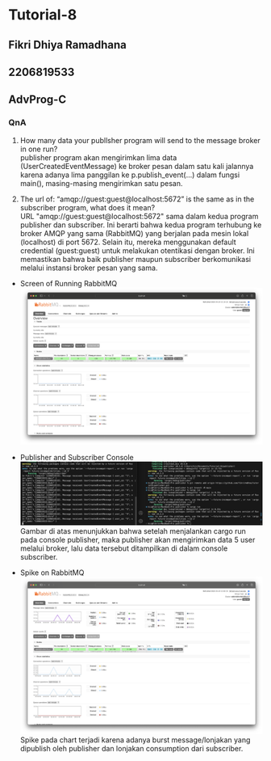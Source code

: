 # Tutorial-8 
## Fikri Dhiya Ramadhana
## 2206819533
## AdvProg-C

### QnA
1. How many data your publlsher program will send to the message broker in one run?  
publisher program akan mengirimkan lima data (UserCreatedEventMessage) ke broker pesan dalam satu kali jalannya karena adanya lima panggilan ke p.publish_event(...) dalam fungsi main(), masing-masing mengirimkan satu pesan.

2. The url of: “amqp://guest:guest@localhost:5672” is the same as in the subscriber program, what does it mean?  
URL "amqp://guest:guest@localhost:5672" sama dalam kedua program publisher dan subscriber. Ini berarti bahwa kedua program terhubung ke broker AMQP yang sama (RabbitMQ) yang berjalan pada mesin lokal (localhost) di port 5672. Selain itu, mereka menggunakan default credential (guest:guest) untuk melakukan otentikasi dengan broker. Ini memastikan bahwa baik publisher maupun subscriber berkomunikasi melalui instansi broker pesan yang sama.

* Screen of Running RabbitMQ  
![](images/runningMQ.png)

* Publisher and Subscriber Console  
![](images/snpevent.png)  
Gambar di atas menunjukkan bahwa setelah menjalankan cargo run pada console publisher, maka publisher akan mengirimkan data 5 user melalui broker, lalu data tersebut ditampilkan di dalam console subscriber. 

* Spike on RabbitMQ  
![](images/spikeMQ.png)  
Spike pada chart terjadi karena adanya burst message/lonjakan yang dipublish oleh publisher dan lonjakan consumption dari subscriber. 
